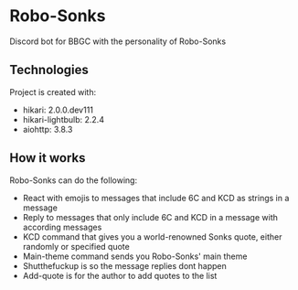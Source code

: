 # Robo-Sonks
Discord bot for BBGC with the personality of Robo-Sonks
	
## Technologies
Project is created with:
* hikari: 2.0.0.dev111
* hikari-lightbulb: 2.2.4
* aiohttp: 3.8.3

## How it works
Robo-Sonks can do the following:
* React with emojis to messages that include 6C and KCD as strings in a message
* Reply to messages that only include 6C and KCD in a message with according messages
* KCD command that gives you a world-renowned Sonks quote, either randomly or specified quote
* Main-theme command sends you Robo-Sonks' main theme
* Shutthefuckup is so the message replies dont happen
* Add-quote is for the author to add quotes to the list
